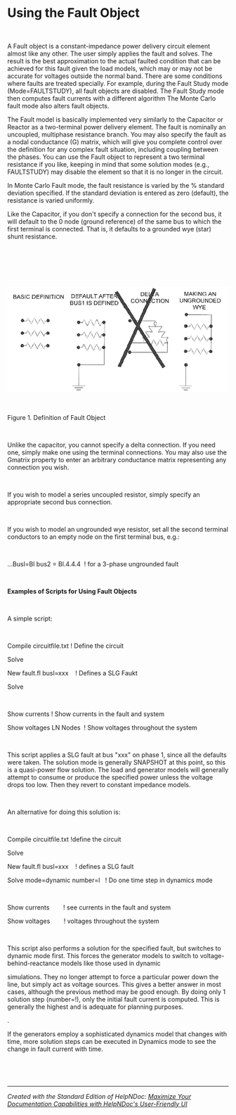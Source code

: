 # Using the Fault Object

&nbsp;

A Fault object is a constant-impedance power delivery circuit element almost like any other. The user simply applies the fault and solves. The result is the best approximation to the actual faulted condition that can be achieved for this fault given the load models, which may or may not be accurate for voltages outside the normal band. There are some conditions where faults are treated specially. For example, during the Fault Study mode (Mode=FAULTSTUDY), all fault objects are disabled. The Fault Study mode then computes fault currents with a different algorithm The Monte Carlo fault mode also alters fault objects.

The Fault model is basically implemented very similarly to the Capacitor or Reactor as a two-terminal power delivery element. The fault is nominally an uncoupled, multiphase resistance branch. You may also specify the fault as a nodal conductance (G) matrix, which will give you complete control over the definition for any complex fault situation, including coupling between the phases. You can use the Fault object to represent a two terminal resistance if you like, keeping in mind that some solution modes (e.g., FAULTSTUDY) may disable the element so that it is no longer in the circuit.

In Monte Carlo Fault mode, the fault resistance is varied by the % standard deviation specified. If the standard deviation is entered as zero (default), the resistance is varied uniformly.

Like the Capacitor, if you don't specify a connection for the second bus, it will default to the 0 node (ground reference) of the same bus to which the first terminal is connected. That is, it defaults to a grounded wye (star) shunt resistance.

&nbsp;

&nbsp;

&nbsp;

![Image](<lib/NewItem288.png>)

&nbsp;

Figure 1. Definition of Fault Object

&nbsp;

Unlike the capacitor, you cannot specify a delta connection. If you need one, simply make one using the terminal connections. You may also use the Gmatrix property to enter an arbitrary conductance matrix representing any connection you wish.

&nbsp;

If you wish to model a series uncoupled resistor, simply specify an appropriate second bus connection.

&nbsp;

If you wish to model an ungrounded wye resistor, set all the second terminal conductors to an empty node on the first terminal bus, e.g.:

&nbsp;

...Busl=Bl bus2 = Bl.4.4.4&nbsp; \! for a 3-phase ungrounded fault

&nbsp;

**Examples of Scripts for Using Fault Objects**

&nbsp;

A simple script:

&nbsp;

Compile circuitfile.txt \! Define the circuit

Solve

New fault.fl busl=xxx&nbsp; &nbsp; \! Defines a SLG Faukt

Solve

&nbsp;

Show currents \! Show currents in the fault and system

Show voltages LN Nodes&nbsp; \! Show voltages throughout the system

&nbsp;

This script applies a SLG fault at bus "xxx" on phase 1, since all the defaults were taken. The solution mode is generally SNAPSHOT at this point, so this is a quasi-power flow solution. The load and generator models will generally attempt to consume or produce the specified power unless the voltage drops too low. Then they revert to constant impedance models.

&nbsp;

An alternative for doing this solution is:

&nbsp;

Compile circuitfile.txt \!define the circuit

Solve

New fault.fl busl=xxx&nbsp; &nbsp; \! defines a SLG fault&nbsp;

Solve mode=dynamic number=l &nbsp; \! Do one time step in dynamics mode

&nbsp;

Show currents&nbsp; &nbsp; &nbsp; &nbsp; \! see currents in the fault and system&nbsp;

Show voltages&nbsp; &nbsp; &nbsp; &nbsp; \! voltages throughout the system

&nbsp;

This script also performs a solution for the specified fault, but switches to dynamic mode first. This forces the generator models to switch to voltage-behind-reactance models like those used in dynamic

simulations. They no longer attempt to force a particular power down the line, but simply act as voltage sources. This gives a better answer in most cases, although the previous method may be good enough. By doing only 1 solution step (number=\!), only the initial fault current is computed. This is generally the highest and is adequate for planning purposes.&nbsp;

.

If the generators employ a sophisticated dynamics model that changes with time, more solution steps can be executed in Dynamics mode to see the change in fault current with time.

&nbsp;

&nbsp;


***
_Created with the Standard Edition of HelpNDoc: [Maximize Your Documentation Capabilities with HelpNDoc's User-Friendly UI](<https://www.helpndoc.com/feature-tour/stunning-user-interface/>)_
